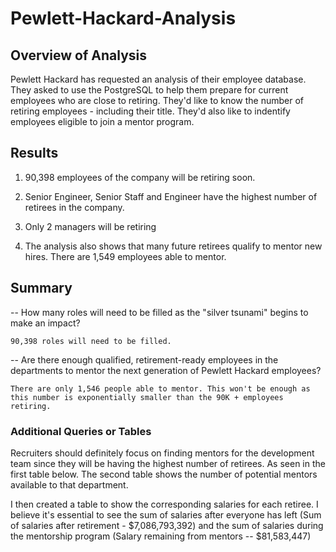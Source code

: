 # Pewlett-Hackard-Analysis

## Overview of Analysis

Pewlett Hackard has requested an analysis of their employee database. They asked to use the PostgreSQL to help them prepare for current employees who are close to retiring. They'd like to know the number of retiring employees - including their title. They'd also like to indentify employees eligible to join a mentor program.

## Results

1. 90,398 employees of the company will be retiring soon.

2. Senior Engineer, Senior Staff and Engineer have the highest number of retirees in the company.

3. Only 2 managers will be retiring

4. The analysis also shows that many future retirees qualify to mentor new hires. There are 1,549 employees able to mentor.



## Summary

-- How many roles will need to be filled as the "silver tsunami" begins to make an impact?

    90,398 roles will need to be filled.

-- Are there enough qualified, retirement-ready employees in the departments to mentor the next generation of Pewlett Hackard employees?

    There are only 1,546 people able to mentor. This won't be enough as this number is exponentially smaller than the 90K + employees retiring.

### Additional Queries or Tables

Recruiters should definitely focus on finding mentors for the development team since they will be having the highest number of retirees. As seen in the first table below. The second table shows the number of potential mentors available to that department.

I then created a table to show the corresponding salaries for each retiree. I believe it's essential to see the sum of salaries after everyone has left (Sum of salaries after retirement - $7,086,793,392) and the sum of salaries during the mentorship program (Salary remaining from mentors -- $81,583,447)